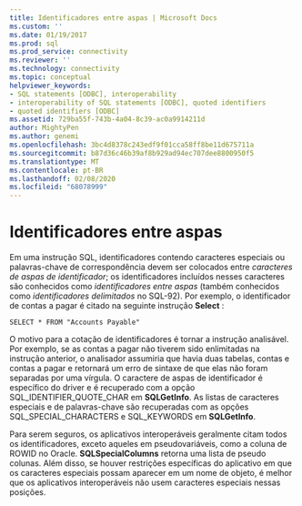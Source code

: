 ```yaml
---
title: Identificadores entre aspas | Microsoft Docs
ms.custom: ''
ms.date: 01/19/2017
ms.prod: sql
ms.prod_service: connectivity
ms.reviewer: ''
ms.technology: connectivity
ms.topic: conceptual
helpviewer_keywords:
- SQL statements [ODBC], interoperability
- interoperability of SQL statements [ODBC], quoted identifiers
- quoted identifiers [ODBC]
ms.assetid: 729ba55f-743b-4a04-8c39-ac0a9914211d
author: MightyPen
ms.author: genemi
ms.openlocfilehash: 3bc4d8378c243edf9f01cca58ff8be11d675711a
ms.sourcegitcommit: b87d36c46b39af8b929ad94ec707dee8800950f5
ms.translationtype: MT
ms.contentlocale: pt-BR
ms.lasthandoff: 02/08/2020
ms.locfileid: "68078999"
---
```

# <a name="quoted-identifiers"></a>Identificadores entre aspas
Em uma instrução SQL, identificadores contendo caracteres especiais ou palavras-chave de correspondência devem ser colocados entre *caracteres de aspas de identificador*; os identificadores incluídos nesses caracteres são conhecidos como *identificadores entre aspas* (também conhecidos como *identificadores delimitados* no SQL-92). Por exemplo, o identificador de contas a pagar é citado na seguinte instrução **Select** :  
  
```  
SELECT * FROM "Accounts Payable"  
```  
  
 O motivo para a cotação de identificadores é tornar a instrução analisável. Por exemplo, se as contas a pagar não tiverem sido enlimitadas na instrução anterior, o analisador assumiria que havia duas tabelas, contas e contas a pagar e retornará um erro de sintaxe de que elas não foram separadas por uma vírgula. O caractere de aspas de identificador é específico do driver e é recuperado com a opção SQL_IDENTIFIER_QUOTE_CHAR em **SQLGetInfo**. As listas de caracteres especiais e de palavras-chave são recuperadas com as opções SQL_SPECIAL_CHARACTERS e SQL_KEYWORDS em **SQLGetInfo**.  
  
 Para serem seguros, os aplicativos interoperáveis geralmente citam todos os identificadores, exceto aqueles em pseudovariáveis, como a coluna de ROWID no Oracle. **SQLSpecialColumns** retorna uma lista de pseudo colunas. Além disso, se houver restrições específicas do aplicativo em que os caracteres especiais possam aparecer em um nome de objeto, é melhor que os aplicativos interoperáveis não usem caracteres especiais nessas posições.
